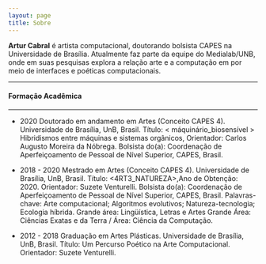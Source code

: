 ```yaml
---
layout: page
title: Sobre
---
```


**Artur Cabral** é artista computacional, doutorando bolsista CAPES na Universidade de Brasília. Atualmente faz parte da equipe do Medialab/UNB, onde em suas pesquisas explora a relação arte e a computação em por meio de interfaces e poéticas computacionais. 
* * *

#### Formação Acadêmica
* * *
+	2020
Doutorado em andamento em Artes (Conceito CAPES 4).
Universidade de Brasília, UnB, Brasil.
Título: < máquinário_biosensível > Hibridismos entre máquinas e sistemas orgânicos,
Orientador: Carlos Augusto Moreira da Nóbrega.
Bolsista do(a): Coordenação de Aperfeiçoamento de Pessoal de Nível Superior, CAPES, Brasil.

+	2018 - 2020
Mestrado em Artes (Conceito CAPES 4).
Universidade de Brasília, UnB, Brasil.
Título: <4RT3_NATUREZA>,Ano de Obtenção: 2020.
Orientador: Suzete Venturelli.
Bolsista do(a): Coordenação de Aperfeiçoamento de Pessoal de Nível Superior, CAPES, Brasil.
Palavras-chave: Arte computacional; Algoritmos evolutivos; Natureza-tecnologia; Ecologia híbrida.
Grande área: Lingüística, Letras e Artes
Grande Área: Ciências Exatas e da Terra / Área: Ciência da Computação.

+	2012 - 2018
Graduação em Artes Plásticas.
Universidade de Brasília, UnB, Brasil.
Título: Um Percurso Poético na Arte Computacional.
Orientador: Suzete Venturelli.